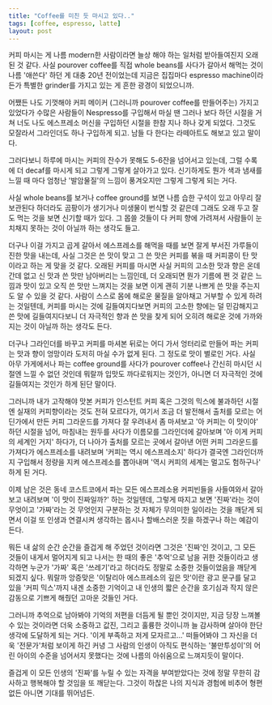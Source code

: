 ```yaml
---
title: "Coffee를 미친 듯 마시고 있다.."
tags: [coffee, espresso, latte]
layout: post
---
```


커피 마시는 게 나름 modern한 사람이라면 늘상 해야 하는 일처럼 받아들여진지 오래 된 것 같다. 사실 pourover coffee를 직접 whole beans를 사다가 갈아서 해먹는 것이 나름 '애쓴다' 하던 게 대충 20년 전이었는데 지금은 집집마다 espresso machine이라든가 특별한 grinder를 가지고 있는 게 흔한 광경이 되었으니까. 

어쨌든 나도 기껏해야 커피 메이커 (그러니까 pourover coffee를 만들어주는) 가지고 있었다가 수많은 사람들이 Nespresso를 구입해서 마실 땐 그러나 보다 하던 시절을 거쳐 너도 나도 에스프레소 머신을 구입하던 시절을 한참 지나 하나 갖게 되었다. 그것도 모잘라서 그라인더도 하나 구입하게 되고. 남들 다 한다는 라떼아트도 해보고 있고 말이다.

그러다보니 하루에 마시는 커피의 잔수가 못해도 5-6잔을 넘어서고 있는데, 그럴 수록에 더 decaf를 마시게 되고 그렇게 그렇게 살아가고 있다. 신기하게도 뭔가 색과 냄새를 느낄 때 마다 엄청난 '발암물질'의 느낌이 풍겨오지만 그렇게 그렇게 되는 거다.

사실 whole beans를 보거나 coffee ground를 보면 나름 습한 구석이 있고 아무리 잘 보관된다 하더라도 곰팡이가 생기거나 미생물이 번식할 것 같은데 그래도 오래 두고 잘도 먹는 것을 보면 신기할 때가 있다. 그 몹쓸 것들이 다 커피 향에 가려져서 사람들이 눈치채지 못하는 것이 아닐까 하는 생각도 들고.

더구나 이걸 가지고 곱게 갈아서 에스프레소를 해먹을 때를 보면 잘게 부서진 가루들이 진한 맛을 내는데, 사실 그것은 쓴 맛이 맞고 그 쓴 맛은 커피를 볶을 때 커피콩이 탄 맛이라고 하는 게 맞을 것 같다. 오래된 커피를 마시면 사실 커피의 고소한 맛과 향은 온데간데 없고 신 맛과 쓴 맛만 남아버리는 느낌인데, 더 오래되면 뭔가 기름에 쩐 것 같은 느낌과 맛이 있고 오직 쓴 맛만 느껴지는 것을 보면 이게 괜히 기분 나쁘게 쓴 맛을 주는지도 알 수 있을 것 같다. 사람이 스스로 몸에 해로운 물질을 알아채고 거부할 수 있게 하려는 것일텐데, 커피를 마시는 것에 길들여지다보면 커피의 고소한 향에는 덜 민감해지고 쓴 맛에 길들여지다보니 더 자극적인 향과 쓴 맛을 찾게 되어 오히려 해로운 것에 가까와 지는 것이 아닐까 하는 생각도 든다.

더구나 그라인더를 바꾸고 커피를 마셔본 뒤로는 어디 가서 엉터리로 만들어 파는 커피는 맛과 향이 엉망이라 도저히 마실 수가 없게 된다. 그 정도로 맛이 별로인 거다. 사실 아무 가게에서나 파는 coffee ground를 사다가 pourover coffee나 간신히 마시던 시절엔 느낄 수 없던 것인데 뭐랄까 입맛도 까다로워지는 것인가, 아니면 더 자극적인 것에 길들여지는 것인가 하게 된단 말이다.

그러니까 내가 고작해야 맛본 커피가 인스턴트 커피 혹은 그것의 믹스에 불과하던 시절엔 실재의 커피향이라는 것도 전혀 모르다가, 여기서 조금 더 발전해서 출처를 모르는 어딘가에서 만든 커피 그라운드를 가져다 잘 우려내서 좀 마셔보고 '아 커피는 이 맛이야' 하던 시절을 넘어, 마침내는 원두를 사다가 이름모를 그라인더에 갈아보며 '아 이게 커피의 세계인 거지' 하다가, 더 나아가 출처를 모르는 곳에서 갈아낸 어떤 커피 그라운드를 가져다가 에스프레소를 내려보며 '커피는 역시 에스프레소지' 하다가 결국엔 그라인더까지 구입해서 정량을 지켜 에스프레소를 뽑아내며 '역시 커피의 세계는 멀고도 험하구나' 하게 된 거다.

이제 남은 것은 동네 코스트코에서 파는 모든 에스프레소용 커피빈들을 사들여와서 갈아보고 내려보며 '이 맛이 진짜일까?' 하는 것일텐데, 그렇게 따지고 보면 '진짜'라는 것이 무엇이고 '가짜'라는 것 무엇인지 구분하는 것 자체가 무의미한 일이라는 것을 깨닫게 되면서 이걸 또 인생과 연결시켜 생각하는 몹시나 할배스러운 짓을 하겠구나 하는 예감이 든다.

뭐든 내 삶의 순간 순간을 즐겁게 해 주었던 것이라면 그것은 '진짜'인 것이고, 그 모든 것들이 내게서 멀어지게 되고 나서는 한 때의 좋은 '추억'으로 남을 귀한 것들이라고 생각하면 누군가 '가짜' 혹은 '쓰레기'라고 하더라도 정말로 소중한 것들이었음을 깨닫게 되겠지 싶다. 뭐랄까 앙증맞은 '이탈리아 에스프레소의 깊은 맛'이란 광고 문구를 달고 있을 '커피 믹스'까지 내겐 소중한 기억이고 내 인생의 짧은 순간을 호기심과 작지 않은 감동으로 기쁘게 해줬던 고마운 것들인 거다.

그러니까 추억으로 남아봐야 기억의 저편을 더듬게 될 뿐인 것이지만, 지금 당장 느껴볼 수 있는 것이라면 더욱 소중하고 값진, 그리고 훌륭한 것이니까 늘 감사하며 살아야 한단 생각에 도달하게 되는 거다. '이게 부족하고 저게 모자르고...' 떠들어봐야 그 자신을 더욱 '전문가'처럼 보이게 하긴 커녕 그 사람의 인생이 아직도 편식하는 '불만투성이'의 어린 아이의 수준을 넘어서지 못했다는 것에 나름의 아쉬움으로 느껴지듯이 말이다. 

즐겁게 이 모든 인생의 '진짜'를 누릴 수 있는 자격을 부여받았다는 것에 정말 무한히 감사하고 행복해야 할 것임을 또 깨닫는다. 그것이 하찮은 나의 지식과 경험에 비추어 형편없든 아니면 기대를 뛰어넘든.
